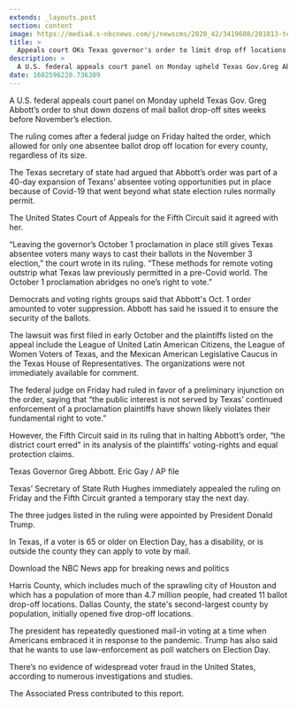 ```yaml
--- 
extends: _layouts.post 
section: content 
image: https://media4.s-nbcnews.com/j/newscms/2020_42/3419608/201013-texas-ballot-mc-900_f889d7f2817d31e7e35592a780d14b1b.nbcnews-fp-1200-630.JPG 
title: > 
  Appeals court OKs Texas governor's order to limit drop off locations for absentee ballots 
description: > 
  A U.S. federal appeals court panel on Monday upheld Texas Gov.Greg Abbott’s order to shut down dozens of mail ballot drop-off sites weeks before November’s election.The ruling comes after a federal judge on Friday halted the order, which allowed for only one absentee ballot drop off location for every county, regardless of its size.The United States Court of Appeals for the Fifth Circuit said it agreed with her.“Leaving the governor’s October 1 proclamation in place still gives Texas absentee voters many ways to cast their ballots in the November 3 election,” the court wrote in its ruling. 
date: 1602596220.736309 
--- 
```

A U.S. federal appeals court panel on Monday upheld Texas Gov. Greg Abbott’s order to shut down dozens of mail ballot drop-off sites weeks before November’s election.

The ruling comes after a federal judge on Friday halted the order, which allowed for only one absentee ballot drop off location for every county, regardless of its size.

The Texas secretary of state had argued that Abbott’s order was part of a 40-day expansion of Texans’ absentee voting opportunities put in place because of Covid-19 that went beyond what state election rules normally permit.

The United States Court of Appeals for the Fifth Circuit said it agreed with her.

“Leaving the governor’s October 1 proclamation in place still gives Texas absentee voters many ways to cast their ballots in the November 3 election,” the court wrote in its ruling. “These methods for remote voting outstrip what Texas law previously permitted in a pre-Covid world. The October 1 proclamation abridges no one’s right to vote.”

Democrats and voting rights groups said that Abbott's Oct. 1 order amounted to voter suppression. Abbott has said he issued it to ensure the security of the ballots.

The lawsuit was first filed in early October and the plaintiffs listed on the appeal include the League of United Latin American Citizens, the League of Women Voters of Texas, and the Mexican American Legislative Caucus in the Texas House of Representatives. The organizations were not immediately available for comment.

The federal judge on Friday had ruled in favor of a preliminary injunction on the order, saying that “the public interest is not served by Texas’ continued enforcement of a proclamation plaintiffs have shown likely violates their fundamental right to vote.”

However, the Fifth Circuit said in its ruling that in halting Abbott’s order, “the district court erred" in its analysis of the plaintiffs’ voting-rights and equal protection claims.

Texas Governor Greg Abbott. Eric Gay / AP file

Texas’ Secretary of State Ruth Hughes immediately appealed the ruling on Friday and the Fifth Circuit granted a temporary stay the next day.

The three judges listed in the ruling were appointed by President Donald Trump.

In Texas, if a voter is 65 or older on Election Day, has a disability, or is outside the county they can apply to vote by mail.

Download the NBC News app for breaking news and politics

Harris County, which includes much of the sprawling city of Houston and which has a population of more than 4.7 million people, had created 11 ballot drop-off locations. Dallas County, the state's second-largest county by population, initially opened five drop-off locations.

The president has repeatedly questioned mail-in voting at a time when Americans embraced it in response to the pandemic. Trump has also said that he wants to use law-enforcement as poll watchers on Election Day.

There’s no evidence of widespread voter fraud in the United States, according to numerous investigations and studies.

The Associated Press contributed to this report.